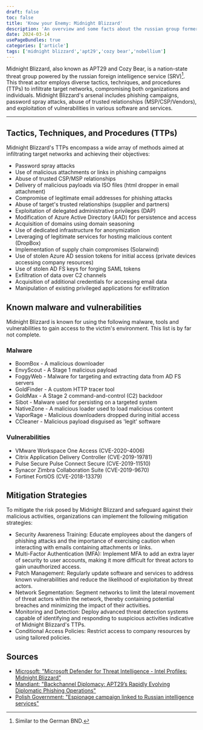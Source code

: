 ```yaml
---
draft: false
toc: false
title: 'Know your Enemy: Midnight Blizzard'
description: 'An overview and some facts about the russian group formerly known as NOBELLIUM.'
date: 2024-03-14
usePageBundles: true
categories: ['article'] 
tags: ['midnight blizzard','apt29','cozy bear','nobellium'] 
---
```

 
 
Midnight Blizzard, also known as APT29 and Cozy Bear, is a nation-state threat group powered by the russian foreign intelligence service (SRV)[^fn1]. This threat actor employs diverse tactics, techniques, and procedures (TTPs) to infiltrate target networks, compromising both organizations and individuals. Midnight Blizzard's arsenal includes phishing campaigns, password spray attacks, abuse of trusted relationships (MSP/CSP/Vendors), and exploitation of vulnerabilities in various software and services. 
 
[^fn1]: Similar to the German BND. 

<!--more-->
***

## Tactics, Techniques, and Procedures (TTPs)

Midnight Blizzard's TTPs encompass a wide array of methods aimed at infiltrating target networks and achieving their objectives:

- Password spray attacks
- Use of malicious attachments or links in phishing campaigns
- Abuse of trusted CSP/MSP relationships
- Delivery of malicious payloads via ISO files (html dropper in email attachment)
- Compromise of legitimate email addresses for phishing attacks
- Abuse of target's trusted relationships (supplier and partners)
- Exploitation of delegated administrative privileges (DAP)
- Modification of Azure Active Directory (AAD) for persistence and access
- Acquisition of domains using domain seasoning
- Use of dedicated infrastructure for anonymization
- Leveraging of legitimate services for hosting malicious content (DropBox)
- Implementation of supply chain compromises (Solarwind)
- Use of stolen Azure AD session tokens for initial access (private devices accessing company resources)
- Use of stolen AD FS keys for forging SAML tokens
- Exfiltration of data over C2 channels
- Acquisition of additional credentials for accessing email data
- Manipulation of existing privileged applications for exfiltration

## Known malware and vulnerabilities 

Midnight Blizzard is known for using the following malware, tools and vulnerabilities to gain access to the victim's environment. This list is by far not complete. 

### Malware
- BoomBox - A malicious downloader
- EnvyScout - A Stage 1 malicious payload
- FoggyWeb - Malware for targeting and extracting data from AD FS servers
- GoldFinder - A custom HTTP tracer tool
- GoldMax - A Stage 2 command-and-control (C2) backdoor
- Sibot - Malware used for persisting on a targeted system
- NativeZone - A malicious loader used to load malicious content
- VaporRage - Malicious downloaders dropped during initial access
- CCleaner - Malicious payload disguised as 'legit' software 


### Vulnerabilities
- VMware Workspace One Access (CVE-2020-4006)
- Citrix Application Delivery Controller (CVE-2019-19781)
- Pulse Secure Pulse Connect Secure (CVE-2019-11510)
- Synacor Zimbra Collaboration Suite (CVE-2019-9670)
- Fortinet FortiOS (CVE-2018-13379)

## Mitigation Strategies

To mitigate the risk posed by Midnight Blizzard and safeguard against their malicious activities, organizations can implement the following mitigation strategies:

- Security Awareness Training: Educate employees about the dangers of phishing attacks and the importance of exercising caution when interacting with emails containing attachments or links.
- Multi-Factor Authentication (MFA): Implement MFA to add an extra layer of security to user accounts, making it more difficult for threat actors to gain unauthorized access.
- Patch Management: Regularly update software and services to address known vulnerabilities and reduce the likelihood of exploitation by threat actors.
- Network Segmentation: Segment networks to limit the lateral movement of threat actors within the network, thereby containing potential breaches and minimizing the impact of their activities.
- Monitoring and Detection: Deploy advanced threat detection systems capable of identifying and responding to suspicious activities indicative of Midnight Blizzard's TTPs.
- Conditional Access Policies: Restrict access to company resources by using tailored policies. 


## Sources
- [Microsoft: "Microsoft Defender for Threat Intelligence - Intel Profiles: Midnight Blizzard"](https://ti.defender.microsoft.com/intel-profiles/d825313b053efea45228ff1f4cb17c8b5433dcd2f86353e28be2d484ce874616/tradeCraft)
- [Mandiant: "Backchannel Diplomacy: APT29’s Rapidly Evolving Diplomatic Phishing Operations"](https://www.mandiant.com/resources/blog/apt29-evolving-diplomatic-phishing)
- [Polish Government: "Espionage campaign linked to Russian intelligence services"](https://www.gov.pl/web/baza-wiedzy/espionage-campaign-linked-to-russian-intelligence-services)



  
